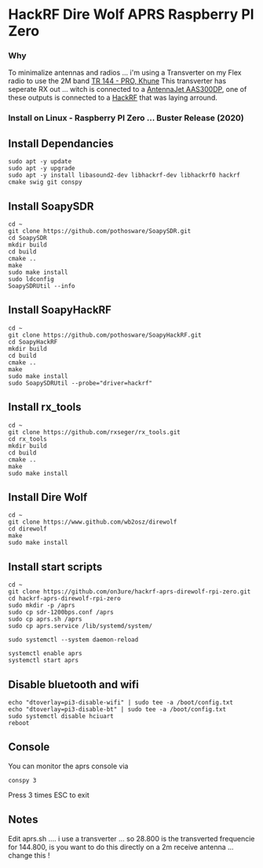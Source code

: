 # HackRF Dire Wolf APRS Raspberry PI Zero #

### Why ###
To minimalize antennas and radios ... i'm using a Transverter on my Flex radio to use the 2M band [TR 144 - PRO, Khune](https://shop.kuhne-electronic.com/kuhne/en/shop/converter-transverte/transverter/TR+144++PRO++Transverter/?card=1621)
This transverter has seperate RX out ... witch is connected to a [AntennaJet AAS300DP](https://www.bonito.net/hamradio/en/bonito-antennajet-aas300-antenna-splitter-for-9khz-300mhz/),
one of these outputs is connected to a [HackRF](https://greatscottgadgets.com/hackrf/) that was laying arround.

### Install on Linux - Raspberry PI Zero ... Buster Release (2020) ###

## Install Dependancies ##
```console
sudo apt -y update
sudo apt -y upgrade
sudo apt -y install libasound2-dev libhackrf-dev libhackrf0 hackrf cmake swig git conspy
```

## Install SoapySDR ##
```console
cd ~
git clone https://github.com/pothosware/SoapySDR.git
cd SoapySDR
mkdir build
cd build
cmake ..
make 
sudo make install
sudo ldconfig
SoapySDRUtil --info
```

## Install SoapyHackRF ##
```console
cd ~
git clone https://github.com/pothosware/SoapyHackRF.git
cd SoapyHackRF
mkdir build
cd build
cmake ..
make
sudo make install
sudo SoapySDRUtil --probe="driver=hackrf"
```

## Install rx_tools ##
```console
cd ~
git clone https://github.com/rxseger/rx_tools.git
cd rx_tools
mkdir build
cd build
cmake ..
make
sudo make install
```

## Install Dire Wolf ##
```console
cd ~
git clone https://www.github.com/wb2osz/direwolf
cd direwolf
make
sudo make install
```

## Install start scripts ##
```console
cd ~
git clone https://github.com/on3ure/hackrf-aprs-direwolf-rpi-zero.git
cd hackrf-aprs-direwolf-rpi-zero
sudo mkdir -p /aprs
sudo cp sdr-1200bps.conf /aprs
sudo cp aprs.sh /aprs
sudo cp aprs.service /lib/systemd/system/

sudo systemctl --system daemon-reload

systemctl enable aprs
systemctl start aprs
```

## Disable bluetooth and wifi ##
```console
echo "dtoverlay=pi3-disable-wifi" | sudo tee -a /boot/config.txt
echo "dtoverlay=pi3-disable-bt" | sudo tee -a /boot/config.txt
sudo systemctl disable hciuart
reboot
```

## Console ##
You can monitor the aprs console via
```console
conspy 3
```
Press 3 times ESC to exit

## Notes ##
Edit aprs.sh .... i use a transverter ... so 28.800 is the transverted frequencie for 144.800, is you want
to do this directly on a 2m receive antenna ... change this !
